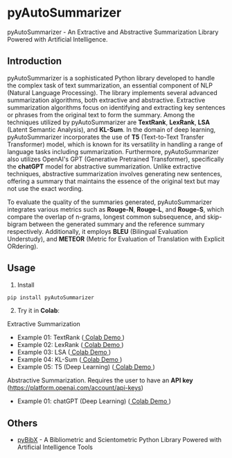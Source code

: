# pyAutoSummarizer

pyAutoSummarizer - An Extractive and Abstractive Summarization Library Powered with Artificial Intelligence. 

## Introduction

pyAutoSummarizer is a sophisticated Python library developed to handle the complex task of text summarization, an essential component of NLP (Natural Language Processing). The library implements several advanced summarization algorithms, both extractive and abstractive. Extractive summarization algorithms focus on identifying and extracting key sentences or phrases from the original text to form the summary. Among the techniques utilized by pyAutoSummarizer are **TextRank**, **LexRank**, **LSA** (Latent Semantic Analysis), and **KL-Sum**. In the domain of deep learning, pyAutoSummarizer incorporates the use of **T5** (Text-to-Text Transfer Transformer) model, which is known for its versatility in handling a range of language tasks including summarization. Furthermore, pyAutoSummarizer also utilizes OpenAI's GPT (Generative Pretrained Transformer), specifically the **chatGPT** model for abstractive summarization. Unlike extractive techniques, abstractive summarization involves generating new sentences, offering a summary that maintains the essence of the original text but may not use the exact wording.

To evaluate the quality of the summaries generated, pyAutoSummarizer integrates various metrics such as **Rouge-N**, **Rouge-L**, and **Rouge-S**, which compare the overlap of n-grams, longest common subsequence, and skip-bigram between the generated summary and the reference summary respectively. Additionally, it employs **BLEU** (Bilingual Evaluation Understudy), and **METEOR** (Metric for Evaluation of Translation with Explicit ORdering).

## Usage

1. Install
```bash
pip install pyAutoSummarizer
```

2. Try it in **Colab**:

Extractive Summarization
- Example 01: TextRank           ([ Colab Demo ](https://colab.research.google.com/drive/1m7mF4R7s6hakuVhrwymrgqNNJpTySUM4?usp=sharing#scrollTo=npuyBY596tJ5))
- Example 02: LexRank            ([ Colab Demo ](https://colab.research.google.com/drive/1gT9fV7hAE4mvwAHbfzolF6TN3TjGgJOF?usp=sharing#scrollTo=npuyBY596tJ5))
- Example 03: LSA                ([ Colab Demo ](https://colab.research.google.com/drive/19fUslzp43_Owib9YDCb0Xfe9XZm1OKmB?usp=sharing#scrollTo=npuyBY596tJ5))
- Example 04: KL-Sum             ([ Colab Demo ](https://colab.research.google.com/drive/19zHjE0nR1GcAWi4NQmaJh1gjpqm4sqjP?usp=sharing#scrollTo=npuyBY596tJ5))
- Example 05: T5 (Deep Learning) ([ Colab Demo ](https://colab.research.google.com/drive/1tyWu-19xA9QMrwl_kPcGJH0ZSS3r_rDZ?usp=sharing#scrollTo=npuyBY596tJ5))

Abstractive Summarization. Requires the user to have an **API key** (https://platform.openai.com/account/api-keys)
- Example 01: chatGPT (Deep Learning) ([ Colab Demo ](https://colab.research.google.com/drive/1ipl6ZnyumJeuxsYelcmZEdsXDMIuM5WG?usp=sharing#scrollTo=npuyBY596tJ5))

## Others

- [pyBibX](https://github.com/Valdecy/pyBibX) - A Bibliometric and Scientometric Python Library Powered with Artificial Intelligence Tools
